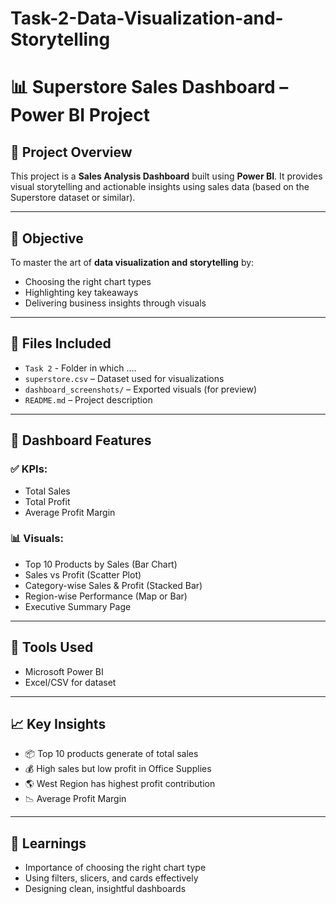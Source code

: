 # Task-2-Data-Visualization-and-Storytelling

# 📊 Superstore Sales Dashboard – Power BI Project

## 📝 Project Overview

This project is a **Sales Analysis Dashboard** built using **Power BI**. It provides visual storytelling and actionable insights using sales data (based on the Superstore dataset or similar).

---

## 🎯 Objective

To master the art of **data visualization and storytelling** by:
- Choosing the right chart types
- Highlighting key takeaways
- Delivering business insights through visuals

---

## 📂 Files Included

- `Task 2` - Folder in which ....
- `superstore.csv` – Dataset used for visualizations
- `dashboard_screenshots/` – Exported visuals (for preview)
- `README.md` – Project description

---

## 📌 Dashboard Features

### ✅ KPIs:
- Total Sales
- Total Profit
- Average Profit Margin

### 📊 Visuals:
- Top 10 Products by Sales (Bar Chart)
- Sales vs Profit (Scatter Plot)
- Category-wise Sales & Profit (Stacked Bar)
- Region-wise Performance (Map or Bar)
- Executive Summary Page

---

## 🔧 Tools Used

- Microsoft Power BI
- Excel/CSV for dataset

---

## 📈 Key Insights

- 📦 Top 10 products generate of total sales
- 💰 High sales but low profit in Office Supplies
- 🌎 West Region has highest profit contribution
- 📉 Average Profit Margin

---

## 🧠 Learnings

- Importance of choosing the right chart type
- Using filters, slicers, and cards effectively
- Designing clean, insightful dashboards
